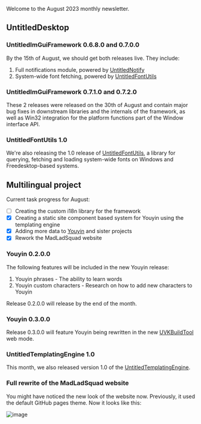 Welcome to the August 2023 monthly newsletter.

## UntitledDesktop
### UntitledImGuiFramework 0.6.8.0 and 0.7.0.0
By the 15th of August, we should get both releases live. They include:

1. Full notifications module, powered by [UntitledNotify](https://github.com/MadLadSquad/UntitledNotify)
1. System-wide font fetching, powered by [UntitledFontUtils](https://github.com/MadLadSquad/UntitledFontUtils)

### UntitledImGuiFramework 0.7.1.0 and 0.7.2.0
These 2 releases were released on the 30th of August and contain major bug fixes in downstream libraries and the internals of the
framework, as well as Win32 integration for the platform functions part of the Window interface API.

### UntitledFontUtils 1.0
We're also releasing the 1.0 release of [UntitledFontUtils](https://github.com/MadLadSquad/UntitledFontUtils), a library for
querying, fetching and loading system-wide fonts on Windows and Freedesktop-based systems.

## Multilingual project
Current task progress for August:

- [ ] Creating the custom i18n library for the framework
- [x] Creating a static site component based system for Youyin using the templating engine
- [x] Adding more data to [Youyin](https://youyin.madladsquad.com/) and sister projects
- [x] Rework the MadLadSquad website

### Youyin 0.2.0.0
The following features will be included in the new Youyin release:

1. Youyin phrases - The ability to learn words
1. Youyin custom characters - Research on how to add new characters to Youyin

Release 0.2.0.0 will release by the end of the month.

### Youyin 0.3.0.0
Release 0.3.0.0 will feature Youyin being rewritten in the new [UVKBuildTool](https://github.com/MadLadSquad/UVKBuildTool) web
mode.

### UntitledTemplatingEngine 1.0
This month, we also released version 1.0 of the [UntitledTemplatingEngine](https://github.com/MadLadSquad/UntitledTemplatingEngine).

### Full rewrite of the MadLadSquad website
You might have noticed the new look of the website now. Previously, it used the default GitHub pages theme. Now it looks like 
this:

![image](https://github.com/MadLadSquad/MadLadSquadSite/assets/40400590/ae19d943-4eab-447a-80e4-d8992ad6fa57)

